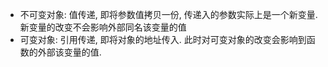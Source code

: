 - 不可变对象: 值传递, 即将参数值拷贝一份, 传递入的参数实际上是一个新变量. 新变量的改变不会影响外部同名该变量的值
- 可变对象: 引用传递, 即将对象的地址传入. 此时对可变对象的改变会影响到函数的外部该变量的值.